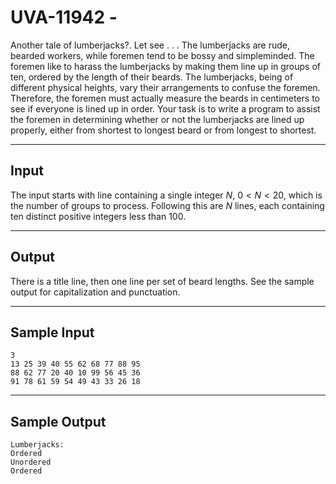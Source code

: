 # UVA-11942 - 

Another tale of lumberjacks?. Let see . . .
The lumberjacks are rude, bearded workers, while foremen tend to be bossy and simpleminded. The foremen like to harass the lumberjacks by making them line up in groups of ten, ordered by the length of their beards. The lumberjacks, being of different physical heights, vary their arrangements to confuse the foremen. Therefore, the foremen must actually measure the beards in centimeters to see if everyone is lined up in order.
Your task is to write a program to assist the foremen in determining whether or not the lumberjacks are lined up properly, either from shortest to longest beard or from longest to shortest.

---
## Input

The input starts with line containing a single integer $N$, $0 < N < 20$, which is the number of groups to process. Following this are $N$ lines, each containing ten distinct positive integers less than $100$.

---
## Output

There is a title line, then one line per set of beard lengths. See the sample output for capitalization and punctuation.

---
## Sample Input

```
3
13 25 39 40 55 62 68 77 88 95
88 62 77 20 40 10 99 56 45 36
91 78 61 59 54 49 43 33 26 18
```

---
## Sample Output

```
Lumberjacks:
Ordered
Unordered
Ordered
```